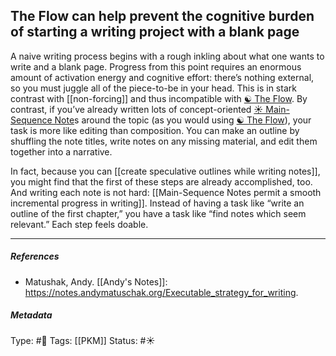 ## The Flow can help prevent the cognitive burden of starting a writing project with a blank page  # 

A naive writing process begins with a rough inkling about what one wants to write and a blank page. Progress from this point requires an enormous amount of activation energy and cognitive effort: there’s nothing external, so you must juggle all of the piece-to-be in your head. This is in stark contrast with [[non-forcing]] and thus incompatible with [☯️ The Flow](🔮%20The%20Cosmos/The%20Flow.md). By contrast, if you’ve already written lots of concept-oriented [☀️ Main-Sequence Note](Main-Sequence%20Note)s around the topic (as you would using [☯️ The Flow](🔮%20The%20Cosmos/The%20Flow.md)), your task is more like editing than composition. You can make an outline by shuffling the note titles, write notes on any missing material, and edit them together into a narrative. 

In fact, because you can [[create speculative outlines while writing notes]], you might find that the first of these steps are already accomplished, too. And writing each note is not hard: [[Main-Sequence Notes permit a smooth incremental progress in writing]]. Instead of having a task like “write an outline of the first chapter,” you have a task like “find notes which seem relevant.” Each step feels doable.

___

##### References

- Matushak, Andy. [[Andy's Notes]]: https://notes.andymatuschak.org/Executable_strategy_for_writing.

##### Metadata

Type: #🔴 
Tags: [[PKM]]
Status: #☀️ 